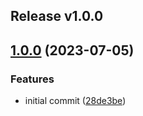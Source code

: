 ## Release v1.0.0
## [1.0.0](https://github.com/eduNEXT/openedx-woocommerce-plugin/compare/v1.0.0...v1.0.0) (2023-07-05)


### Features

* initial commit ([28de3be](https://github.com/eduNEXT/openedx-woocommerce-plugin/commit/28de3be9ff181986c84f5fef9c9ee1e6fa3706dd))
